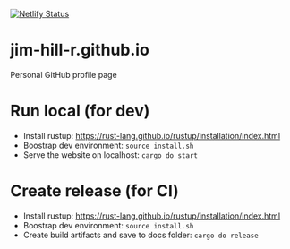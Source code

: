 [![Netlify Status](https://api.netlify.com/api/v1/badges/e2066d58-8a15-43c9-9e9a-9255733919f4/deploy-status)](https://app.netlify.com/sites/jimhillr/deploys)

# jim-hill-r.github.io

Personal GitHub profile page

# Run local (for dev)

- Install rustup: https://rust-lang.github.io/rustup/installation/index.html
- Boostrap dev environment: `source install.sh`
- Serve the website on localhost: `cargo do start`

# Create release (for CI)

- Install rustup: https://rust-lang.github.io/rustup/installation/index.html
- Boostrap dev environment: `source install.sh`
- Create build artifacts and save to docs folder: `cargo do release`
